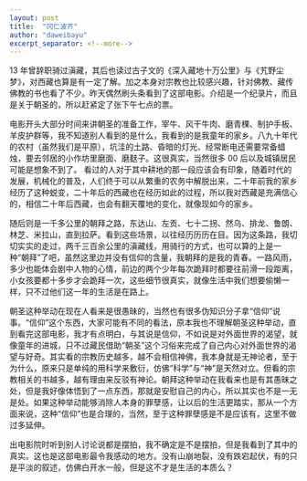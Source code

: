```yaml
---
layout: post
title:  "冈仁波齐"
author: "daweibayu"
excerpt_separator: <!--more-->
---
```


<!--more-->
13 年曾辞职骑过滇藏，其后也读过古子文的《深入藏地十万公里》与《艽野尘梦》，对西藏也算是有一定了解。加之本身对宗教也比较感兴趣，针对佛教、藏传佛教的书也看了不少。昨天偶然刷头条看到了这部电影。介绍是一个纪录片，而且是关于朝圣的，所以赶紧定了张下午七点的票。

电影开头大部分时间来讲朝圣的准备工作，宰牛、风干牛肉、磨青稞、制护手板、羊皮护群等，我不知道别人看到的是什么，我看到的是我童年的家乡。八九十年代的农村（虽然我们是平原），坑洼的土路、昏暗的灯光、经常断电还需要常备蜡烛，要去邻居的小作坊里磨面、磨麸子。这很真实，当然很多 00 后以及城镇居民可能是想象不到了。
看过的人对于其中耕地的那一段应该会有印象，随着时代的发展，机械化的普及，人们终于可以从繁重的农务中解脱出来，二十年前我的家乡经历了这种蜕变，二十年后的西藏也在经历如此的过程，所以我对西藏是充满信心的，相信二十年后西藏，也会有翻天覆地的变化，就像现如今的家乡。

随后则是一千多公里的朝拜之路，东达山、左贡、七十二拐、然乌、排龙、鲁朗、林芝、米拉山，直到拉萨。看到这些场景，以往经历历历在目。因为这条路，我切切实实的走过，两千三百余公里的滇藏线，用骑行的方式，也可以算的上是一种“朝拜”了吧，虽然这里边并没有信仰的含量，我朝拜的是我的青春。一路风雨，多少也能体会剧中人物的心情，前边的两个少年每次跪拜时都要往前滑一段距离，小女孩要都十多步才会跪拜一次，这些细节很真实，就像生活中我们想要偷懒一样，只不过他们这一年的生活是在路上。

朝圣这种举动在现在人看来是很愚昧的，当然也有很多伪知识分子拿“信仰”说事。“信仰”这个东西，大家可能有不同的看法，原本我也不理解朝圣这种举动，直到看完这部电影，我才有点明白，与其说是信仰，不如说是对外面世界的渴望，就像童年的进城，只不过藏民借助“朝圣”这个习俗来完成了自己内心对外面世界的渴望与好奇。其实看的宗教历史越多，越不会相信神佛，我本身就是无神论者，至于为什么，原来只是单纯的用科学来敷衍，仿佛“科学”与“神”是天然对立。但看的宗教相关的书越多，越有理由来反驳有神论。朝拜这种举动在我看来也是有其愚昧之处，但是我好像体悟到了一点东西，那就是安慰自己的内心，所以其实也不是一无是处。如果这种举动能够消除人本身的罪孽感，让以后的生活更踏实，那从一个方面来说，这种“信仰”也是合理的，当然，至于这种罪孽感是不是应该有，这里不做过多延伸。

出电影院时听到别人讨论说都是摆拍，我不确定是不是摆拍，但是我看到了其中的真实。这也是这部电影最令我感动的地方。没有山崩地裂，没有跌宕起伏，有的只是平淡的叙述，仿佛白开水一般，但是这不才是生活的本质么？